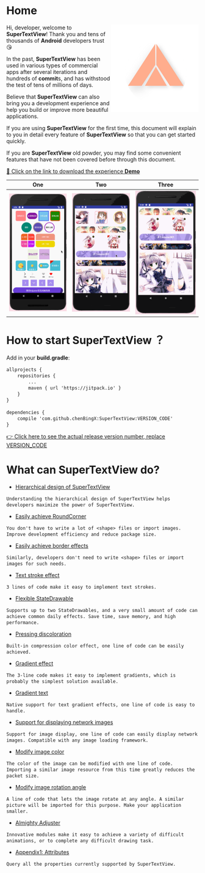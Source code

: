 # Home

<img src="https://raw.githubusercontent.com/chenBingX/img/master/stv/SuperTextViewyuan.png" width=230 height=230 align=right alt="SuperTextView">

Hi, developer, welcome to **SuperTextView**! Thank you and tens of thousands of **Android** developers trust 😘  

In the past, **SuperTextView** has been used in various types of commercial apps after several iterations and hundreds of **commit**s, and has withstood the test of tens of millions of days.

Believe that **SuperTextView** can also bring you a development experience and help you build or improve more beautiful applications.

If you are using **SuperTextView** for the first time, this document will explain to you in detail every feature of **SuperTextView** so that you can get started quickly.

If you are **SuperTextView** old powder, you may find some convenient features that have not been covered before through this document.  


[ 📲 Click on the link to download the experience **Demo**](https://raw.githubusercontent.com/chenBingX/img/master/%E5%85%B6%E5%AE%83%E6%96%87%E4%BB%B6/STVDemo.apk)  

|One|Two|Three|
|:---:|:---:|:---:|
|![](https://raw.githubusercontent.com/chenBingX/img/master/stv/stv演示1.gif)|![](https://raw.githubusercontent.com/chenBingX/img/master/stv/stv演示2.gif)|![](https://raw.githubusercontent.com/chenBingX/img/master/stv/stv演示3.gif)|

# How to start SuperTextView ？ 

Add in your **build.gradle**:

```
allprojects {
    repositories {
        ...
        maven { url 'https://jitpack.io' }
    }
}

dependencies {
    compile 'com.github.chenBingX:SuperTextView:VERSION_CODE'
}
```

[👉 Click here to see the actual release version number, replace VERSION_CODE](https://github.com/chenBingX/SuperTextView/releases)


# What can SuperTextView do?

- [Hierarchical design of SuperTextView](https://github.com/chenBingX/SuperTextView/wiki/Hierarchical-design-of-SuperTextView)  

```
Understanding the hierarchical design of SuperTextView helps developers maximize the power of SuperTextView.
```

- [Easily achieve RoundCorner](https://github.com/chenBingX/SuperTextView/wiki/Round-Corner)

```
You don't have to write a lot of <shape> files or import images. Improve development efficiency and reduce package size.
```

- [Easily achieve border effects](https://github.com/chenBingX/SuperTextView/wiki/View-Border)  

```
Similarly, developers don't need to write <shape> files or import images for such needs.
```

- [Text stroke effect](https://github.com/chenBingX/SuperTextView/wiki/Text-stroke)

```
3 lines of code make it easy to implement text strokes.
```

- [Flexible StateDrawable](https://github.com/chenBingX/SuperTextView/wiki/StateDrawable) 

```
Supports up to two StateDrawables, and a very small amount of code can achieve common daily effects. Save time, save memory, and high performance.
```

- [Pressing discoloration](https://github.com/chenBingX/SuperTextView/wiki/Pressing-discoloration)  

```
Built-in compression color effect, one line of code can be easily achieved.  
```

- [Gradient effect](https://github.com/chenBingX/SuperTextView/wiki/Gradient-effect)  

```
The 3-line code makes it easy to implement gradients, which is probably the simplest solution available.
```


- [Gradient text](https://github.com/chenBingX/SuperTextView/wiki/Set-text-gradient)

```
Native support for text gradient effects, one line of code is easy to handle.
```

- [Support for displaying network images](https://github.com/chenBingX/SuperTextView/wiki/Display-pictures)  

```
Support for image display, one line of code can easily display network images. Compatible with any image loading framework.
```

- [Modify image color](https://github.com/chenBingX/SuperTextView/wiki/Modify-image-color)  

```
The color of the image can be modified with one line of code. Importing a similar image resource from this time greatly reduces the packet size.
```

- [Modify image rotation angle](https://github.com/chenBingX/SuperTextView/wiki/Modify-image-rotation-angle)  

```
A line of code that lets the image rotate at any angle. A similar picture will be imported for this purpose. Make your application smaller.
```

- [Almighty Adjuster](https://github.com/chenBingX/SuperTextView/wiki/Almighty-Adjuster)  

```
Innovative modules make it easy to achieve a variety of difficult animations, or to complete any difficult drawing task.
```

- [Appendix1: Attributes](https://github.com/chenBingX/SuperTextView/wiki/Appendix1:-Attributes)  

```
Query all the properties currently supported by SuperTextView.
```

